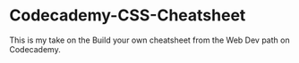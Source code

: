 # Codecademy-CSS-Cheatsheet
This is my take on the Build your own cheatsheet from the Web Dev path on Codecademy.
